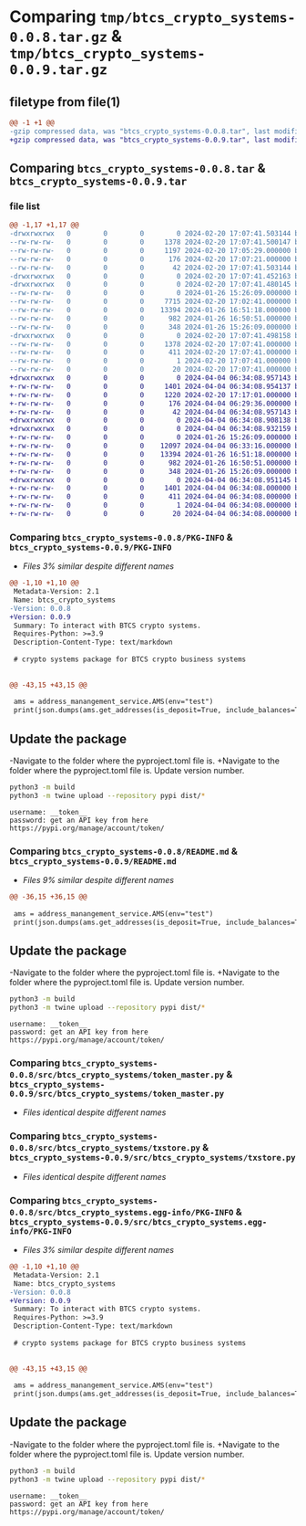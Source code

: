 # Comparing `tmp/btcs_crypto_systems-0.0.8.tar.gz` & `tmp/btcs_crypto_systems-0.0.9.tar.gz`

## filetype from file(1)

```diff
@@ -1 +1 @@
-gzip compressed data, was "btcs_crypto_systems-0.0.8.tar", last modified: Tue Feb 20 17:07:41 2024, max compression
+gzip compressed data, was "btcs_crypto_systems-0.0.9.tar", last modified: Thu Apr  4 06:34:08 2024, max compression
```

## Comparing `btcs_crypto_systems-0.0.8.tar` & `btcs_crypto_systems-0.0.9.tar`

### file list

```diff
@@ -1,17 +1,17 @@
-drwxrwxrwx   0        0        0        0 2024-02-20 17:07:41.503144 btcs_crypto_systems-0.0.8/
--rw-rw-rw-   0        0        0     1378 2024-02-20 17:07:41.500147 btcs_crypto_systems-0.0.8/PKG-INFO
--rw-rw-rw-   0        0        0     1197 2024-02-20 17:05:29.000000 btcs_crypto_systems-0.0.8/README.md
--rw-rw-rw-   0        0        0      176 2024-02-20 17:07:21.000000 btcs_crypto_systems-0.0.8/pyproject.toml
--rw-rw-rw-   0        0        0       42 2024-02-20 17:07:41.503144 btcs_crypto_systems-0.0.8/setup.cfg
-drwxrwxrwx   0        0        0        0 2024-02-20 17:07:41.452163 btcs_crypto_systems-0.0.8/src/
-drwxrwxrwx   0        0        0        0 2024-02-20 17:07:41.480145 btcs_crypto_systems-0.0.8/src/btcs_crypto_systems/
--rw-rw-rw-   0        0        0        0 2024-01-26 15:26:09.000000 btcs_crypto_systems-0.0.8/src/btcs_crypto_systems/__init__.py
--rw-rw-rw-   0        0        0     7715 2024-02-20 17:02:41.000000 btcs_crypto_systems-0.0.8/src/btcs_crypto_systems/address_manangement_service.py
--rw-rw-rw-   0        0        0    13394 2024-01-26 16:51:18.000000 btcs_crypto_systems-0.0.8/src/btcs_crypto_systems/token_master.py
--rw-rw-rw-   0        0        0      982 2024-01-26 16:50:51.000000 btcs_crypto_systems-0.0.8/src/btcs_crypto_systems/txstore.py
--rw-rw-rw-   0        0        0      348 2024-01-26 15:26:09.000000 btcs_crypto_systems-0.0.8/src/btcs_crypto_systems/utils.py
-drwxrwxrwx   0        0        0        0 2024-02-20 17:07:41.498158 btcs_crypto_systems-0.0.8/src/btcs_crypto_systems.egg-info/
--rw-rw-rw-   0        0        0     1378 2024-02-20 17:07:41.000000 btcs_crypto_systems-0.0.8/src/btcs_crypto_systems.egg-info/PKG-INFO
--rw-rw-rw-   0        0        0      411 2024-02-20 17:07:41.000000 btcs_crypto_systems-0.0.8/src/btcs_crypto_systems.egg-info/SOURCES.txt
--rw-rw-rw-   0        0        0        1 2024-02-20 17:07:41.000000 btcs_crypto_systems-0.0.8/src/btcs_crypto_systems.egg-info/dependency_links.txt
--rw-rw-rw-   0        0        0       20 2024-02-20 17:07:41.000000 btcs_crypto_systems-0.0.8/src/btcs_crypto_systems.egg-info/top_level.txt
+drwxrwxrwx   0        0        0        0 2024-04-04 06:34:08.957143 btcs_crypto_systems-0.0.9/
+-rw-rw-rw-   0        0        0     1401 2024-04-04 06:34:08.954137 btcs_crypto_systems-0.0.9/PKG-INFO
+-rw-rw-rw-   0        0        0     1220 2024-02-20 17:17:01.000000 btcs_crypto_systems-0.0.9/README.md
+-rw-rw-rw-   0        0        0      176 2024-04-04 06:29:36.000000 btcs_crypto_systems-0.0.9/pyproject.toml
+-rw-rw-rw-   0        0        0       42 2024-04-04 06:34:08.957143 btcs_crypto_systems-0.0.9/setup.cfg
+drwxrwxrwx   0        0        0        0 2024-04-04 06:34:08.908138 btcs_crypto_systems-0.0.9/src/
+drwxrwxrwx   0        0        0        0 2024-04-04 06:34:08.932159 btcs_crypto_systems-0.0.9/src/btcs_crypto_systems/
+-rw-rw-rw-   0        0        0        0 2024-01-26 15:26:09.000000 btcs_crypto_systems-0.0.9/src/btcs_crypto_systems/__init__.py
+-rw-rw-rw-   0        0        0    12097 2024-04-04 06:33:16.000000 btcs_crypto_systems-0.0.9/src/btcs_crypto_systems/address_manangement_service.py
+-rw-rw-rw-   0        0        0    13394 2024-01-26 16:51:18.000000 btcs_crypto_systems-0.0.9/src/btcs_crypto_systems/token_master.py
+-rw-rw-rw-   0        0        0      982 2024-01-26 16:50:51.000000 btcs_crypto_systems-0.0.9/src/btcs_crypto_systems/txstore.py
+-rw-rw-rw-   0        0        0      348 2024-01-26 15:26:09.000000 btcs_crypto_systems-0.0.9/src/btcs_crypto_systems/utils.py
+drwxrwxrwx   0        0        0        0 2024-04-04 06:34:08.951145 btcs_crypto_systems-0.0.9/src/btcs_crypto_systems.egg-info/
+-rw-rw-rw-   0        0        0     1401 2024-04-04 06:34:08.000000 btcs_crypto_systems-0.0.9/src/btcs_crypto_systems.egg-info/PKG-INFO
+-rw-rw-rw-   0        0        0      411 2024-04-04 06:34:08.000000 btcs_crypto_systems-0.0.9/src/btcs_crypto_systems.egg-info/SOURCES.txt
+-rw-rw-rw-   0        0        0        1 2024-04-04 06:34:08.000000 btcs_crypto_systems-0.0.9/src/btcs_crypto_systems.egg-info/dependency_links.txt
+-rw-rw-rw-   0        0        0       20 2024-04-04 06:34:08.000000 btcs_crypto_systems-0.0.9/src/btcs_crypto_systems.egg-info/top_level.txt
```

### Comparing `btcs_crypto_systems-0.0.8/PKG-INFO` & `btcs_crypto_systems-0.0.9/PKG-INFO`

 * *Files 3% similar despite different names*

```diff
@@ -1,10 +1,10 @@
 Metadata-Version: 2.1
 Name: btcs_crypto_systems
-Version: 0.0.8
+Version: 0.0.9
 Summary: To interact with BTCS crypto systems.
 Requires-Python: >=3.9
 Description-Content-Type: text/markdown
 
 # crypto systems package for BTCS crypto business systems
 
 
@@ -43,15 +43,15 @@
 
 ams = address_manangement_service.AMS(env="test")
 print(json.dumps(ams.get_addresses(is_deposit=True, include_balances=True, limit=10, tags=["siba"]), indent=2))
 ```
 
 
 ## Update the package
-Navigate to the folder where the pyproject.toml file is.
+Navigate to the folder where the pyproject.toml file is. Update version number.
 ```bash
 python3 -m build
 python3 -m twine upload --repository pypi dist/*
 ```
 ```
 username: __token__
 password: get an API key from here https://pypi.org/manage/account/token/
```

### Comparing `btcs_crypto_systems-0.0.8/README.md` & `btcs_crypto_systems-0.0.9/README.md`

 * *Files 9% similar despite different names*

```diff
@@ -36,15 +36,15 @@
 
 ams = address_manangement_service.AMS(env="test")
 print(json.dumps(ams.get_addresses(is_deposit=True, include_balances=True, limit=10, tags=["siba"]), indent=2))
 ```
 
 
 ## Update the package
-Navigate to the folder where the pyproject.toml file is.
+Navigate to the folder where the pyproject.toml file is. Update version number.
 ```bash
 python3 -m build
 python3 -m twine upload --repository pypi dist/*
 ```
 ```
 username: __token__
 password: get an API key from here https://pypi.org/manage/account/token/
```

### Comparing `btcs_crypto_systems-0.0.8/src/btcs_crypto_systems/token_master.py` & `btcs_crypto_systems-0.0.9/src/btcs_crypto_systems/token_master.py`

 * *Files identical despite different names*

### Comparing `btcs_crypto_systems-0.0.8/src/btcs_crypto_systems/txstore.py` & `btcs_crypto_systems-0.0.9/src/btcs_crypto_systems/txstore.py`

 * *Files identical despite different names*

### Comparing `btcs_crypto_systems-0.0.8/src/btcs_crypto_systems.egg-info/PKG-INFO` & `btcs_crypto_systems-0.0.9/src/btcs_crypto_systems.egg-info/PKG-INFO`

 * *Files 3% similar despite different names*

```diff
@@ -1,10 +1,10 @@
 Metadata-Version: 2.1
 Name: btcs_crypto_systems
-Version: 0.0.8
+Version: 0.0.9
 Summary: To interact with BTCS crypto systems.
 Requires-Python: >=3.9
 Description-Content-Type: text/markdown
 
 # crypto systems package for BTCS crypto business systems
 
 
@@ -43,15 +43,15 @@
 
 ams = address_manangement_service.AMS(env="test")
 print(json.dumps(ams.get_addresses(is_deposit=True, include_balances=True, limit=10, tags=["siba"]), indent=2))
 ```
 
 
 ## Update the package
-Navigate to the folder where the pyproject.toml file is.
+Navigate to the folder where the pyproject.toml file is. Update version number.
 ```bash
 python3 -m build
 python3 -m twine upload --repository pypi dist/*
 ```
 ```
 username: __token__
 password: get an API key from here https://pypi.org/manage/account/token/
```

